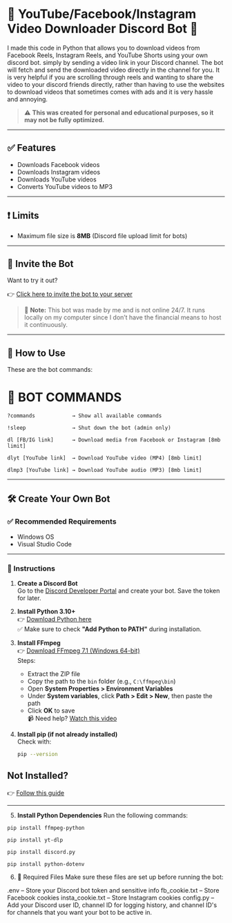 
# 🍵 YouTube/Facebook/Instagram Video Downloader Discord Bot 🍵

I made this code in Python that allows you to download videos from Facebook Reels, Instagram Reels, and YouTube Shorts using your own discord bot. simply by sending a video link in your Discord channel. The bot will fetch and send the downloaded video directly in the channel for you. It is very helpful if you are scrolling through reels and wanting to share the video to your discord friends directly, rather than having to use the websites to download videos that sometimes comes with ads and it is very hassle and annoying.

> ⚠️ **This was created for personal and educational purposes, so it may not be fully optimized.**

---

## ✅ Features

- Downloads Facebook videos  
- Downloads Instagram videos  
- Downloads YouTube videos  
- Converts YouTube videos to MP3  

---

## ❗ Limits

- Maximum file size is **8MB** (Discord file upload limit for bots)

---

## 🤖 Invite the Bot

Want to try it out?

👉 [Click here to invite the bot to your server](https://discord.com/oauth2/authorize?client_id=1352919755023188021&permissions=1689934340029504&integration_type=0&scope=bot+applications.commands)

> 📝 **Note:** This bot was made by me and is not online 24/7. It runs locally on my computer since I don’t have the financial means to host it continuously.

---

## 🔧 How to Use

These are the bot commands:

# 🤖 BOT COMMANDS
```?commands            → Show all available commands```

```!sleep               → Shut down the bot (admin only)```

```dl [FB/IG link]      → Download media from Facebook or Instagram [8mb limit]```

```dlyt [YouTube link]  → Download YouTube video (MP4) [8mb limit]```

```dlmp3 [YouTube link] → Download YouTube audio (MP3) [8mb limit]```


---

## 🛠️ Create Your Own Bot

### ✅ Recommended Requirements

- Windows OS  
- Visual Studio Code  

---

### 🔧 Instructions

1. **Create a Discord Bot**  
   Go to the [Discord Developer Portal](https://discord.com/developers/applications) and create your bot. Save the token for later.

2. **Install Python 3.10+**  
   👉 [Download Python here](https://www.python.org/downloads/)  
   ✅ Make sure to check **"Add Python to PATH"** during installation.

3. **Install FFmpeg**  
   👉 [Download FFmpeg 7.1 (Windows 64-bit)](https://www.gyan.dev/ffmpeg/builds/)  
   Steps:
   - Extract the ZIP file
   - Copy the path to the `bin` folder (e.g., `C:\ffmpeg\bin`)
   - Open **System Properties > Environment Variables**
   - Under **System variables**, click **Path > Edit > New**, then paste the path
   - Click **OK** to save  
   📹 Need help? [Watch this video](https://www.youtube.com/watch?v=JR36oH35Fgg)

4. **Install pip (if not already installed)**  
   Check with:
   ```bash
   pip --version


## Not Installed?  
👉 [Follow this guide](https://pip.pypa.io/en/stable/installation/)  

---

5. **Install Python Dependencies**
Run the following commands:

  ```pip install ffmpeg-python```
  
  ```pip install yt-dlp```
  
  ```pip install discord.py```
  
  ```pip install python-dotenv```


6.  📁 Required Files
Make sure these files are set up before running the bot:

.env – Store your Discord bot token and sensitive info
fb_cookie.txt – Store Facebook cookies 
insta_cookie.txt – Store Instagram cookies
config.py – Add your Discord user ID, channel ID for logging history, and channel ID's for channels that you want your bot to be active in.


